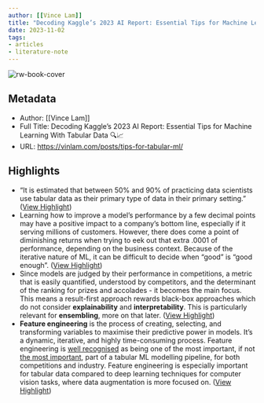 ```yaml
---
author: [[Vince Lam]]
title: "Decoding Kaggle’s 2023 AI Report: Essential Tips for Machine Learning With Tabular Data 🔍📈"
date: 2023-11-02
tags: 
- articles
- literature-note
---
```

![rw-book-cover](https://readwise-assets.s3.amazonaws.com/static/images/article1.be68295a7e40.png)

## Metadata
- Author: [[Vince Lam]]
- Full Title: Decoding Kaggle’s 2023 AI Report: Essential Tips for Machine Learning With Tabular Data 🔍📈
- URL: https://vinlam.com/posts/tips-for-tabular-ml/

## Highlights
- “It is estimated that between 50% and 90% of practicing data scientists use tabular data as their primary type of data in their primary setting.” ([View Highlight](https://read.readwise.io/read/01he4cm6ff8dw1q72ebezqbkvr))
- Learning how to improve a model’s performance by a few decimal points may have a positive impact to a company’s bottom line, especially if it serving millions of customers. However, there does come a point of diminishing returns when trying to eek out that extra .0001 of performance, depending on the business context. Because of the iterative nature of ML, it can be difficult to decide when “good” is “good enough”. ([View Highlight](https://read.readwise.io/read/01he4cnps01hap9vhax799kxep))
- Since models are judged by their performance in competitions, a metric that is easily quantified, understood by competitors, and the determinant of the ranking for prizes and accolades - it becomes the main focus. This means a result-first approach rewards black-box approaches which do not consider **explainability** and **interpretability**. This is particularly relevant for **ensembling**, more on that later. ([View Highlight](https://read.readwise.io/read/01he4cpcehnfjvhrazk44552wb))
- **Feature engineering** is the process of creating, selecting, and transforming variables to maximise their predictive power in models. It’s a dynamic, iterative, and highly time-consuming process. Feature engineering is [well recognised](https://www.kaggle.com/discussions/getting-started/44997) as being one of the most important, if not [the most important](https://www.kaggle.com/competitions/home-credit-default-risk/discussion/64821), part of a tabular ML modelling pipeline, for both competitions and industry. Feature engineering is especially important for tabular data compared to deep learning techniques for computer vision tasks, where data augmentation is more focused on. ([View Highlight](https://read.readwise.io/read/01he4cq5506cj6bc8wqrj1nvjt))
